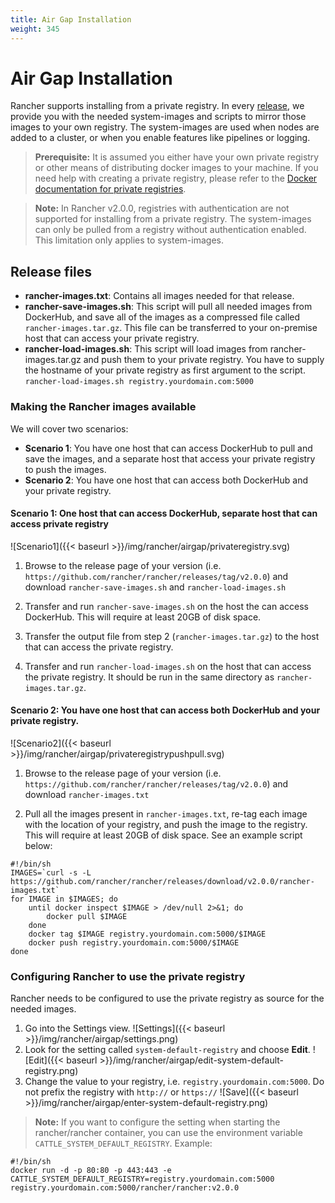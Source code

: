 ```yaml
---
title: Air Gap Installation
weight: 345
---
```


# Air Gap Installation

Rancher supports installing from a private registry. In every [release](https://github.com/rancher/rancher/releases), we provide you with the needed system-images and scripts to mirror those images to your own registry. The system-images are used when nodes are added to a cluster, or when you enable features like pipelines or logging.

>**Prerequisite:** It is assumed you either have your own private registry or other means of distributing docker images to your machine. If you need help with creating a private registry, please refer to the [Docker documentation for private registries](https://docs.docker.com/registry/).


>**Note:** In Rancher v2.0.0, registries with authentication are not supported for installing from a private registry. The system-images can only be pulled from a registry without authentication enabled. This limitation only applies to system-images.

## Release files

* **rancher-images.txt**: Contains all images needed for that release.
* **rancher-save-images.sh**: This script will pull all needed images from DockerHub, and save all of the images as a compressed file called `rancher-images.tar.gz`. This file can be transferred to your on-premise host that can access your private registry.
* **rancher-load-images.sh**: This script will load images from rancher-images.tar.gz and push them to your private registry. You have to supply the hostname of your private registry as first argument to the script.<br/>`rancher-load-images.sh registry.yourdomain.com:5000`

### Making the Rancher images available

We will cover two scenarios:

* **Scenario 1**: You have one host that can access DockerHub to pull and save the images, and a separate host that access your private registry to push the images.
* **Scenario 2**: You have one host that can access both DockerHub and your private registry.

#### Scenario 1: One host that can access DockerHub, separate host that can access private registry

![Scenario1]({{< baseurl >}}/img/rancher/airgap/privateregistry.svg)

1. Browse to the release page of your version (i.e. `https://github.com/rancher/rancher/releases/tag/v2.0.0`) and download `rancher-save-images.sh` and `rancher-load-images.sh`

2. Transfer and run `rancher-save-images.sh` on the host the can access DockerHub. This will require at least 20GB of disk space.

3. Transfer the output file from step 2 (`rancher-images.tar.gz`) to the host that can access the private registry.

4. Transfer and run `rancher-load-images.sh` on the host that can access the private registry. It should be run in the same directory as `rancher-images.tar.gz`.

#### Scenario 2: You have one host that can access both DockerHub and your private registry.

![Scenario2]({{< baseurl >}}/img/rancher/airgap/privateregistrypushpull.svg)

1. Browse to the release page of your version (i.e. `https://github.com/rancher/rancher/releases/tag/v2.0.0`) and download `rancher-images.txt`

2. Pull all the images present in `rancher-images.txt`, re-tag each image with the location of your registry, and push the image to the registry. This will require at least 20GB of disk space. See an example script below:

```
#!/bin/sh
IMAGES=`curl -s -L https://github.com/rancher/rancher/releases/download/v2.0.0/rancher-images.txt`
for IMAGE in $IMAGES; do
    until docker inspect $IMAGE > /dev/null 2>&1; do
        docker pull $IMAGE
    done
    docker tag $IMAGE registry.yourdomain.com:5000/$IMAGE
    docker push registry.yourdomain.com:5000/$IMAGE
done
```

### Configuring Rancher to use the private registry

Rancher needs to be configured to use the private registry as source for the needed images.

1. Go into the Settings view.
  ![Settings]({{< baseurl >}}/img/rancher/airgap/settings.png)
2. Look for the setting called `system-default-registry` and choose **Edit**.
  ![Edit]({{< baseurl >}}/img/rancher/airgap/edit-system-default-registry.png)
3. Change the value to your registry, i.e. `registry.yourdomain.com:5000`. Do not prefix the registry with `http://` or `https://`
  ![Save]({{< baseurl >}}/img/rancher/airgap/enter-system-default-registry.png)


>**Note:** If you want to configure the setting when starting the rancher/rancher container, you can use the environment variable `CATTLE_SYSTEM_DEFAULT_REGISTRY`. Example:
```
#!/bin/sh
docker run -d -p 80:80 -p 443:443 -e CATTLE_SYSTEM_DEFAULT_REGISTRY=registry.yourdomain.com:5000 registry.yourdomain.com:5000/rancher/rancher:v2.0.0
```
